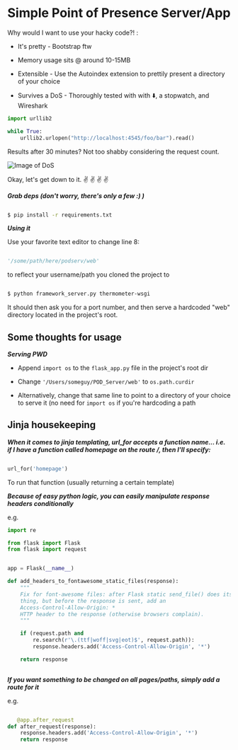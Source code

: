 # Simple Point of Presence Server/App

Why would I want to use your hacky code?! :

 * It's pretty - Bootstrap ftw
 * Memory usage sits @ around 10-15MB 
 * Extensible - Use the Autoindex extension to prettily present a directory of your choice
 
 * Survives a DoS - Thoroughly tested with with :arrow_down:, a stopwatch, and Wireshark 
 
```python
import urllib2

while True:
	urllib2.urlopen("http://localhost:4545/foo/bar").read()

```


Results after 30 minutes? Not too shabby considering the request count. 

![Image of DoS](https://i.imgur.com/wAEBYMe.png)


Okay, let's get down to it. :v: :v: :v: :v:




***Grab deps (don't worry, there's only a few :) )***

```bash

$ pip install -r requirements.txt

```

***Using it***

Use your favorite text editor to change line 8:

```python

'/some/path/here/podserv/web'

```

to reflect your username/path you cloned the project to

```bash

$ python framework_server.py thermometer-wsgi

```

It should then ask you for a port number, and then serve a hardcoded "web" directory located in the project's root. 


## Some thoughts for usage

***Serving PWD***

* Append `import os` to the `flask_app.py` file in the project's root dir
* Change `'/Users/someguy/POD_Server/web'` to `os.path.curdir`


* Alternatively, change that same line to point to a directory of your choice to serve it (no need for `import os` if you're hardcoding a path


## Jinja housekeeping 

 ***When it comes to jinja templating, url_for accepts a function name... i.e. if I have a function called homepage on the route /, then I'll specify:***

```python 

url_for('homepage') 

```

To run that function (usually returning a certain template)

***Because of easy python logic, you can easily manipulate response headers conditionally***

e.g. 

```python
import re

from flask import Flask
from flask import request


app = Flask(__name__)

def add_headers_to_fontawesome_static_files(response):
    """
    Fix for font-awesome files: after Flask static send_file() does its
    thing, but before the response is sent, add an
    Access-Control-Allow-Origin: *
    HTTP header to the response (otherwise browsers complain).
    """

    if (request.path and
        re.search(r'\.(ttf|woff|svg|eot)$', request.path)):
        response.headers.add('Access-Control-Allow-Origin', '*')

    return response
    
```



***If you want something to be changed on all pages/paths, simply add a route for it*** 


   e.g. 
```python

   @app.after_request
def after_request(response):
    response.headers.add('Access-Control-Allow-Origin', '*')
    return response
 ```

